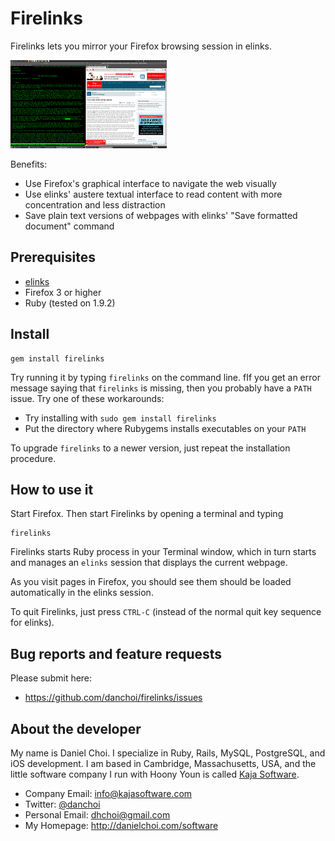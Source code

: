 # Firelinks

Firelinks lets you mirror your Firefox browsing session in elinks.

<a href="https://github.com/danchoi/firelinks/raw/master/screens/firelinks1b.png" rel="lightbox[screens]"><img src="https://github.com/danchoi/firelinks/raw/master/screens/firelinks1c.png" /></a>

Benefits:

* Use Firefox's graphical interface to navigate the web visually 
* Use elinks' austere textual interface to read content with more concentration and less distraction
* Save plain text versions of webpages with elinks' "Save formatted document" command


## Prerequisites

* [elinks][elinks]
* Firefox 3 or higher
* Ruby (tested on 1.9.2)

[elinks]:http://elinks.or.cz/

## Install

    gem install firelinks

Try running it by typing `firelinks` on the command line. fIf you get an error
message saying that `firelinks` is missing, then you probably have a `PATH`
issue. Try one of these workarounds:

* Try installing with `sudo gem install firelinks`
* Put the directory where Rubygems installs executables on your `PATH`

To upgrade `firelinks` to a newer version, just repeat the installation procedure.

## How to use it 

Start Firefox. Then start Firelinks by opening a terminal and typing

    firelinks

Firelinks starts Ruby process in your Terminal window, which in turn starts and
manages an `elinks` session that displays the current webpage. 

As you visit pages in Firefox, you should see them should be loaded
automatically in the elinks session.

To quit Firelinks, just press `CTRL-C` (instead of the normal quit key sequence for elinks).



## Bug reports and feature requests

Please submit here:

* <https://github.com/danchoi/firelinks/issues>


## About the developer

My name is Daniel Choi. I specialize in Ruby, Rails, MySQL, PostgreSQL, and iOS
development. I am based in Cambridge, Massachusetts, USA, and the little
software company I run with Hoony Youn is called [Kaja Software](http://kajasoftware.com). 

* Company Email: info@kajasoftware.com
* Twitter: [@danchoi][twitter] 
* Personal Email: dhchoi@gmail.com  
* My Homepage: <http://danielchoi.com/software>

[twitter]:http://twitter.com/#!/danchoi


